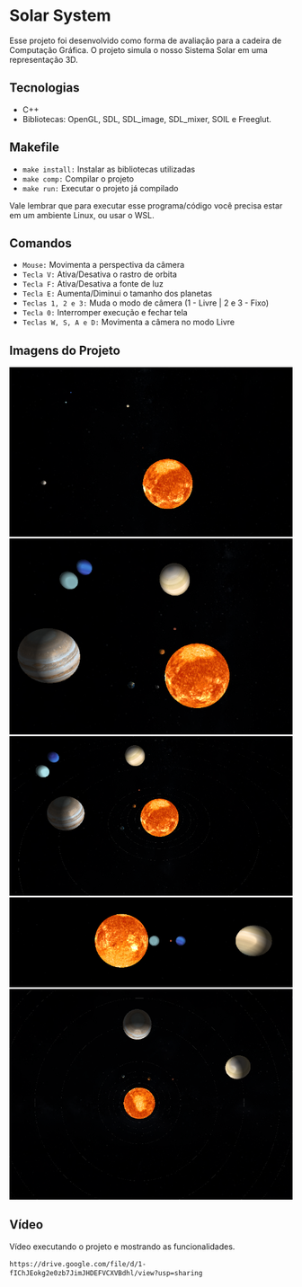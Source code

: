 # Solar System

Esse projeto foi desenvolvido como forma de avaliação para a cadeira de Computação Gráfica. O projeto simula o nosso Sistema Solar em uma representação 3D.

## Tecnologias

- C++
- Bibliotecas: OpenGL, SDL, SDL_image, SDL_mixer, SOIL e Freeglut.

## Makefile

- ``make install:`` Instalar as bibliotecas utilizadas
- ``make comp:`` Compilar o projeto
- ``make run:`` Executar o projeto já compilado

Vale lembrar que para executar esse programa/código você precisa estar em um ambiente Linux, ou usar o WSL.

## Comandos

- ``Mouse:`` Movimenta a perspectiva da câmera
- ``Tecla V:`` Ativa/Desativa o rastro de orbita
- ``Tecla F:`` Ativa/Desativa a fonte de luz
- ``Tecla E:`` Aumenta/Diminui o tamanho dos planetas
- ``Teclas 1, 2 e 3:`` Muda o modo de câmera (1 - Livre | 2 e 3 - Fixo)
- ``Tecla 0:`` Interromper execução e fechar tela
- ``Teclas W, S, A e D:`` Movimenta a câmera no modo Livre

## Imagens do Projeto

![](/imgs/1.png)
![](/imgs/2.png)
![](/imgs/3.png)
![](/imgs/4.png)
![](/imgs/5.png)

## Vídeo 

Vídeo executando o projeto e mostrando as funcionalidades.

```
https://drive.google.com/file/d/1-fIChJEokg2e0zb7JimJHDEFVCXVBdhl/view?usp=sharing
```